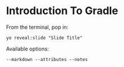 
# Introduction To Gradle

From the terminal, pop in:

  ```yo reveal:slide "Slide Title"```

Available options:

 ```--markdown --attributes --notes```
